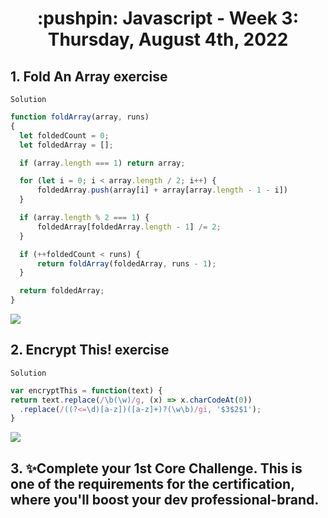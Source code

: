 
<h1 align="center">:pushpin: Javascript - Week 3: Thursday, August 4th, 2022</h1>

  <h2> 1. Fold An Array exercise</h2>
  
  `Solution`
  
  ```javascript
  function foldArray(array, runs)
{
    let foldedCount = 0;
    let foldedArray = [];

    if (array.length === 1) return array;

    for (let i = 0; i < array.length / 2; i++) {
        foldedArray.push(array[i] + array[array.length - 1 - i])
    }

    if (array.length % 2 === 1) {
        foldedArray[foldedArray.length - 1] /= 2;
    }

    if (++foldedCount < runs) {
        return foldArray(foldedArray, runs - 1);
    }

    return foldedArray;
}
  ```
<img src="https://i.ibb.co/L9RHvtL/imagen-2022-08-09-210347280.png">
  
  <h2> 2. Encrypt This! exercise</h2>
  
  `Solution`
  ```javascript
var encryptThis = function(text) {
  return text.replace(/\b(\w)/g, (x) => x.charCodeAt(0))
    .replace(/((?<=\d)[a-z])([a-z]+)?(\w\b)/gi, '$3$2$1');
}
```
  <img src="https://i.ibb.co/MckHdb0/imagen-2022-08-09-211716096.png">
  
  <h2> 3. ✨Complete your 1st Core Challenge. This is one of the requirements for the certification, where you'll boost your dev professional-brand.
